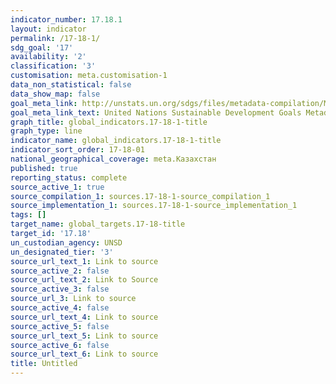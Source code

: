 ```yaml
---
indicator_number: 17.18.1
layout: indicator
permalink: /17-18-1/
sdg_goal: '17'
availability: '2'
classification: '3'
customisation: meta.customisation-1
data_non_statistical: false
data_show_map: false
goal_meta_link: http://unstats.un.org/sdgs/files/metadata-compilation/Metadata-Goal-17.pdf
goal_meta_link_text: United Nations Sustainable Development Goals Metadata (pdf 468kB)
graph_title: global_indicators.17-18-1-title
graph_type: line
indicator_name: global_indicators.17-18-1-title
indicator_sort_order: 17-18-01
national_geographical_coverage: meta.Казахстан
published: true
reporting_status: complete
source_active_1: true
source_compilation_1: sources.17-18-1-source_compilation_1
source_implementation_1: sources.17-18-1-source_implementation_1
tags: []
target_name: global_targets.17-18-title
target_id: '17.18'
un_custodian_agency: UNSD
un_designated_tier: '3'
source_url_text_1: Link to source
source_active_2: false
source_url_text_2: Link to Source
source_active_3: false
source_url_3: Link to source
source_active_4: false
source_url_text_4: Link to source
source_active_5: false
source_url_text_5: Link to source
source_active_6: false
source_url_text_6: Link to source
title: Untitled
---
```

